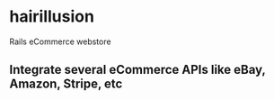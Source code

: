 # hairillusion

Rails eCommerce webstore
## Integrate several eCommerce APIs like eBay, Amazon, Stripe, etc

